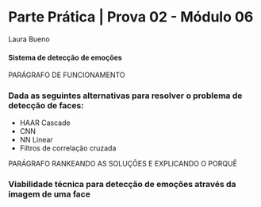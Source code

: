 # Parte Prática | Prova 02 - Módulo 06
Laura Bueno

#### Sistema de detecção de emoções


PARÁGRAFO DE FUNCIONAMENTO


### Dada as seguintes alternativas para resolver o problema de detecção de faces:

- HAAR Cascade
- CNN
- NN Linear
- Filtros de correlação cruzada

PARÁGRAFO RANKEANDO AS SOLUÇÕES E EXPLICANDO O PORQUÊ

### Viabilidade técnica para detecção de emoções através da imagem de uma face